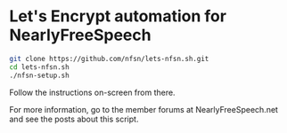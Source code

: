 # Let's Encrypt automation for NearlyFreeSpeech

```sh
git clone https://github.com/nfsn/lets-nfsn.sh.git
cd lets-nfsn.sh
./nfsn-setup.sh
```

Follow the instructions on-screen from there.

For more information, go to the member forums at NearlyFreeSpeech.net and see the posts about this script.
